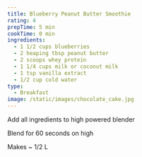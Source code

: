 ```yaml
---
title: Blueberry Peanut Butter Smoothie
rating: 4
prepTime: 5 min
cookTime: 0 min
ingredients:
  - 1 1/2 cups blueberries
  - 2 heaping tbsp peanut butter
  - 2 scoops whey protein
  - 1 1/4 cups milk or coconut milk
  - 1 tsp vanilla extract
  - 1/2 cup cold water
type:
  - Breakfast
image: /static/images/chocolate_cake.jpg
---
```

Add all ingredients to high powered blender

Blend for 60 seconds on high

Makes ~ 1/2 L